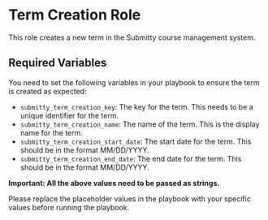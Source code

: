 # Term Creation Role

This role creates a new term in the Submitty course management system.

## Required Variables

You need to set the following variables in your playbook to ensure the term is created as expected:

- `submitty_term_creation_key`: The key for the term. This needs to be a unique identifier for the term.
- `submitty_term_creation_name`: The name of the term. This is the display name for the term.
- `submitty_term_creation_start_date`: The start date for the term. This should be in the format MM/DD/YYYY.
- `submitty_term_creation_end_date`: The end date for the term. This should be in the format MM/DD/YYYY.

**Important: All the above values need to be passed as strings.**

Please replace the placeholder values in the playbook with your specific values before running the playbook.
